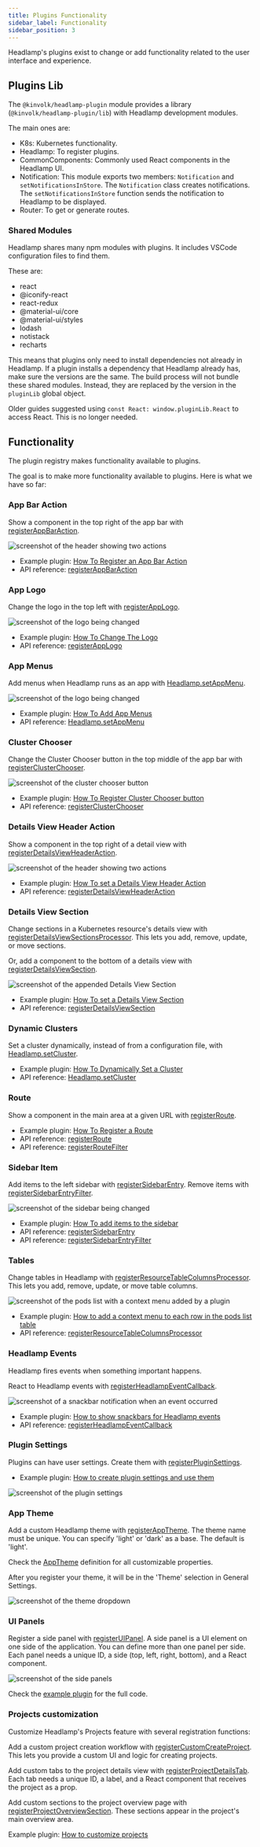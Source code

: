 ```yaml
---
title: Plugins Functionality
sidebar_label: Functionality
sidebar_position: 3
---
```


Headlamp's plugins exist to change or add functionality related to
the user interface and experience.

## Plugins Lib

The `@kinvolk/headlamp-plugin` module provides a library
(`@kinvolk/headlamp-plugin/lib`) with Headlamp development modules.

The main ones are:

- K8s: Kubernetes functionality.
- Headlamp: To register plugins.
- CommonComponents: Commonly used React components in the Headlamp UI.
- Notification: This module exports two members: `Notification` and `setNotificationsInStore`.
  The `Notification` class creates notifications. The `setNotificationsInStore`
  function sends the notification to Headlamp to be displayed.
- Router: To get or generate routes.

### Shared Modules

Headlamp shares many npm modules with plugins. It includes VSCode configuration
files to find them.

These are:

- react
- @iconify-react
- react-redux
- @material-ui/core
- @material-ui/styles
- lodash
- notistack
- recharts

This means that plugins only need to install dependencies not already in Headlamp. If a plugin
installs a dependency that Headlamp already has, make sure the versions are the
same. The build process will not bundle these shared modules. Instead, they are
replaced by the version in the `pluginLib` global object.

Older guides suggested using `const React: window.pluginLib.React` to access
React. This is no longer needed.

## Functionality

The plugin registry makes functionality available to plugins.

The goal is to make more functionality available to plugins. Here is what we
have so far:

### App Bar Action

Show a component in the top right of the app bar with
[registerAppBarAction](../../api/plugin/registry/functions/registerappbaraction).

![screenshot of the header showing two actions](../images/podcounter_screenshot.png)

- Example plugin: [How To Register an App Bar Action](https://github.com/kubernetes-sigs/headlamp/tree/main/plugins/examples/pod-counter)
- API reference: [registerAppBarAction](../../api/plugin/registry/functions/registerappbaraction)

### App Logo

Change the logo in the top left with
[registerAppLogo](../../api/plugin/registry/functions/registerapplogo).

![screenshot of the logo being changed](../images/change-logo.png)

- Example plugin: [How To Change The Logo](https://github.com/kubernetes-sigs/headlamp/tree/main/plugins/examples/change-logo)
- API reference: [registerAppLogo](../../api/plugin/registry/functions/registerapplogo)

### App Menus

Add menus when Headlamp runs as an app with
[Headlamp.setAppMenu](../../api/plugin/lib/classes/Headlamp#setappmenu).

![screenshot of the logo being changed](../images/app-menus.png)

- Example plugin: [How To Add App Menus](https://github.com/kubernetes-sigs/headlamp/tree/main/plugins/examples/app-menus)
- API reference: [Headlamp.setAppMenu](../../api/plugin/lib/classes/Headlamp#setappmenu)

### Cluster Chooser

Change the Cluster Chooser button in the top middle of the app bar with
[registerClusterChooser](../../api/plugin/registry/functions/registerclusterchooser).

![screenshot of the cluster chooser button](../images/cluster-chooser.png)

- Example plugin: [How To Register Cluster Chooser button](https://github.com/kubernetes-sigs/headlamp/tree/main/plugins/examples/clusterchooser)
- API reference: [registerClusterChooser](../../api/plugin/registry/functions/registerclusterchooser)

### Details View Header Action

Show a component in the top right of a detail view with
[registerDetailsViewHeaderAction](../../api/plugin/registry/functions/registerdetailsviewheaderaction).

![screenshot of the header showing two actions](../images/header_actions_screenshot.png)

- Example plugin: [How To set a Details View Header Action](https://github.com/kubernetes-sigs/headlamp/tree/main/plugins/examples/details-view)
- API reference: [registerDetailsViewHeaderAction](../../api/plugin/registry/functions/registerdetailsviewheaderaction)

### Details View Section

Change sections in a Kubernetes resource's details view with
[registerDetailsViewSectionsProcessor](../../api/plugin/registry/functions/registerdetailsviewsectionsprocessor).
This lets you add, remove, update, or move sections.

Or, add a component to the bottom of a details view with
[registerDetailsViewSection](../../api/plugin/registry/functions/registerdetailsviewsection).

![screenshot of the appended Details View Section](../images/details-view.jpeg)

- Example plugin: [How To set a Details View Section](https://github.com/kubernetes-sigs/headlamp/tree/main/plugins/examples/details-view)
- API reference: [registerDetailsViewSection](../../api/plugin/registry/functions/registerdetailsviewsection)

### Dynamic Clusters

Set a cluster dynamically, instead of from a configuration file, with
[Headlamp.setCluster](../../api/plugin/lib/classes/Headlamp.md#setcluster).

- Example plugin: [How To Dynamically Set a Cluster](https://github.com/kubernetes-sigs/headlamp/tree/main/plugins/examples/dynamic-clusters)
- API reference: [Headlamp.setCluster](../../api/plugin/lib/classes/Headlamp.md#setcluster)

### Route

Show a component in the main area at a given URL with
[registerRoute](../../api/plugin/registry/functions/registerroute).

- Example plugin: [How To Register a Route](https://github.com/kubernetes-sigs/headlamp/tree/main/plugins/examples/sidebar)
- API reference: [registerRoute](../../api/plugin/registry/functions/registerroute)
- API reference: [registerRouteFilter](../../api/plugin/registry/functions/registerroutefilter)

### Sidebar Item

Add items to the left sidebar with
[registerSidebarEntry](../../api/plugin/registry/functions/registersidebarentry).
Remove items with
[registerSidebarEntryFilter](../../api/plugin/registry/functions/registersidebarentryfilter).

![screenshot of the sidebar being changed](../images/sidebar.png)

- Example plugin: [How To add items to the sidebar](https://github.com/kubernetes-sigs/headlamp/tree/main/plugins/examples/sidebar)
- API reference: [registerSidebarEntry](../../api/plugin/registry/functions/registersidebarentry)
- API reference: [registerSidebarEntryFilter](../../api/plugin/registry/functions/registersidebarentryfilter)

### Tables

Change tables in Headlamp with
[registerResourceTableColumnsProcessor](../../api/plugin/registry/functions/registersidebarentry).
This lets you add, remove, update, or move table columns.

![screenshot of the pods list with a context menu added by a plugin](../images/table-context-menu.png)

- Example plugin: [How to add a context menu to each row in the pods list table](https://github.com/kubernetes-sigs/headlamp/tree/main/plugins/examples/tables)
- API reference: [registerResourceTableColumnsProcessor](../../api/plugin/registry/functions/registerresourcetablecolumnsprocessor)

### Headlamp Events

Headlamp fires events when something important happens.

React to Headlamp events with
[registerHeadlampEventCallback](../../api/plugin/registry/functions/registerheadlampeventcallback).

![screenshot of a snackbar notification when an event occurred](../images/event-snackbar.png)

- Example plugin: [How to show snackbars for Headlamp events](https://github.com/kubernetes-sigs/headlamp/tree/main/plugins/examples/headlamp-events)
- API reference: [registerHeadlampEventCallback](../../api/plugin/registry/functions/registerheadlampeventcallback)

### Plugin Settings

Plugins can have user settings. Create them with
[registerPluginSettings](../../api/plugin/registry/functions/registerpluginsettings).

- Example plugin: [How to create plugin settings and use them](https://github.com/kubernetes-sigs/headlamp/tree/main/plugins/examples/change-logo)

![screenshot of the plugin settings](../images/plugin-settings.png)

### App Theme

Add a custom Headlamp theme with
[registerAppTheme](../../api/plugin/registry/functions/registerapptheme).
The theme name must be unique. You can specify 'light' or 'dark' as a base.
The default is 'light'.

Check the [AppTheme](../../api/lib/AppTheme/interfaces/AppTheme.md)
definition for all customizable properties.

After you register your theme, it will be in the 'Theme' selection in General
Settings.

![screenshot of the theme dropdown](./images/settings-theme-dropdown.png)

### UI Panels

Register a side panel with
[registerUIPanel](../../api/plugin/registry/functions/registerUIPanel).
A side panel is a UI element on one side of the application. You can define
more than one panel per side. Each panel needs a unique ID, a side (top, left,
right, bottom), and a React component.

![screenshot of the side panels](./images/side-panels-example.png)

Check the
[example plugin](https://github.com/kubernetes-sigs/headlamp/tree/main/plugins/examples/ui-panels)
for the full code.

### Projects customization

Customize Headlamp's Projects feature with several registration functions:

Add a custom project creation workflow with
[registerCustomCreateProject](../../api/plugin/registry/functions/registerCustomCreateProject).
This lets you provide a custom UI and logic for creating projects.

Add custom tabs to the project details view with
[registerProjectDetailsTab](../../api/plugin/registry/functions/registerProjectDetailsTab).
Each tab needs a unique ID, a label, and a React component that receives the project as a prop.

Add custom sections to the project overview page with
[registerProjectOverviewSection](../../api/plugin/registry/functions/registerProjectOverviewSection).
These sections appear in the project's main overview area.

Example plugin: [How to customize projects](https://github.com/kubernetes-sigs/headlamp/tree/main/plugins/examples/projects)
